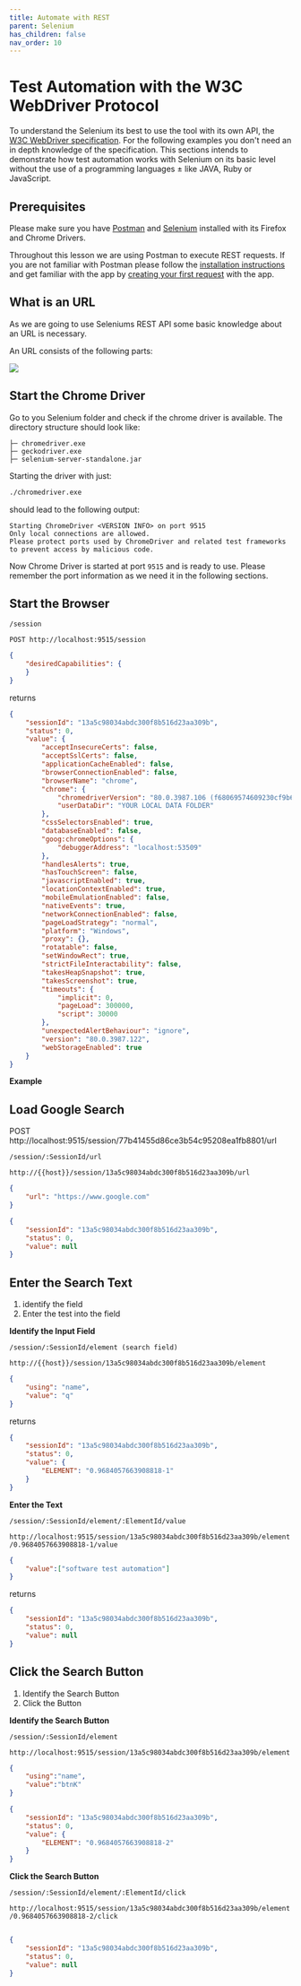 ```yaml
---
title: Automate with REST
parent: Selenium
has_children: false
nav_order: 10
---
```


# Test Automation with the W3C WebDriver Protocol

To understand the Selenium its best to use the tool with its own API, the 
[W3C WebDriver specification](https://w3c.github.io/webdriver/). For the following examples you don't need 
an in depth knowledge of the specification. This sections intends to demonstrate how test automation works
with Selenium on its basic level without the use of a programming languages ± like JAVA, Ruby or JavaScript.

## Prerequisites

Please make sure you have [Postman](https://www.postman.com/downloads/) and 
[Selenium](../000_Install_Selenium/Install_Selenium.md#manual-installation-by-downloading-the-server-and-driver-files) 
installed with its Firefox and Chrome Drivers.

Throughout this lesson we are using Postman to execute REST requests. If you are not familiar with 
Postman please follow the [installation instructions](../../postman/000_Install_Postman/Install_Postman.md)
and get familiar with the app by 
[creating your first request](../../postman/010_Create_your_First_Request/CREATE_YOUR_FIRST_REQUEST.md) 
with the app.

## What is an URL

As we are going to use Seleniums REST API some basic knowledge about an URL is necessary.

An URL consists of the following parts:

![](../res/url_parts.png)



## Start the Chrome Driver

Go to you Selenium folder and check if the chrome driver is available. The directory structure should look like:

````text
├─ chromedriver.exe
├─ geckodriver.exe
├─ selenium-server-standalone.jar
````

Starting the driver with just:

````bash
./chromedriver.exe
````

should lead to the following output:

````text
Starting ChromeDriver <VERSION INFO> on port 9515
Only local connections are allowed.
Please protect ports used by ChromeDriver and related test frameworks to prevent access by malicious code.
````

Now Chrome Driver is started at port ``9515`` and is ready to use. Please remember the port information as we need it in
the following sections.

## Start the Browser


``/session``

``POST http://localhost:9515/session``

````json
{
    "desiredCapabilities": {
    }
}
````

returns 

````json
{
    "sessionId": "13a5c98034abdc300f8b516d23aa309b",
    "status": 0,
    "value": {
        "acceptInsecureCerts": false,
        "acceptSslCerts": false,
        "applicationCacheEnabled": false,
        "browserConnectionEnabled": false,
        "browserName": "chrome",
        "chrome": {
            "chromedriverVersion": "80.0.3987.106 (f68069574609230cf9b635cd784cfb1bf81bb53a-refs/branch-heads/3987@{#882})",
            "userDataDir": "YOUR LOCAL DATA FOLDER"
        },
        "cssSelectorsEnabled": true,
        "databaseEnabled": false,
        "goog:chromeOptions": {
            "debuggerAddress": "localhost:53509"
        },
        "handlesAlerts": true,
        "hasTouchScreen": false,
        "javascriptEnabled": true,
        "locationContextEnabled": true,
        "mobileEmulationEnabled": false,
        "nativeEvents": true,
        "networkConnectionEnabled": false,
        "pageLoadStrategy": "normal",
        "platform": "Windows",
        "proxy": {},
        "rotatable": false,
        "setWindowRect": true,
        "strictFileInteractability": false,
        "takesHeapSnapshot": true,
        "takesScreenshot": true,
        "timeouts": {
            "implicit": 0,
            "pageLoad": 300000,
            "script": 30000
        },
        "unexpectedAlertBehaviour": "ignore",
        "version": "80.0.3987.122",
        "webStorageEnabled": true
    }
}
````

**Example**



## Load Google Search

POST http://localhost:9515/session/77b41455d86ce3b54c95208ea1fb8801/url

``/session/:SessionId/url``

``http://{{host}}/session/13a5c98034abdc300f8b516d23aa309b/url``

````json
{
	"url": "https://www.google.com"
}
````

````json
{
    "sessionId": "13a5c98034abdc300f8b516d23aa309b",
    "status": 0,
    "value": null
}
````

## Enter the Search Text

1. identify the field
2. Enter the test into the field 

**Identify the Input Field**

``/session/:SessionId/element (search field)``

``http://{{host}}/session/13a5c98034abdc300f8b516d23aa309b/element``

````json
{
	"using": "name",
	"value": "q"
}
````

returns 

````json
{
    "sessionId": "13a5c98034abdc300f8b516d23aa309b",
    "status": 0,
    "value": {
        "ELEMENT": "0.9684057663908818-1"
    }
}
````

**Enter the Text**

``/session/:SessionId/element/:ElementId/value``

``http://localhost:9515/session/13a5c98034abdc300f8b516d23aa309b/element/0.9684057663908818-1/value``

````json
{
	"value":["software test automation"]
}
````

returns

````json
{
    "sessionId": "13a5c98034abdc300f8b516d23aa309b",
    "status": 0,
    "value": null
}
````


## Click the Search Button

1. Identify the Search Button
2. Click the Button

**Identify the Search Button**

``/session/:SessionId/element``

``http://localhost:9515/session/13a5c98034abdc300f8b516d23aa309b/element``

````json
{
	"using":"name",
	"value":"btnK"
}
````

````json
{
    "sessionId": "13a5c98034abdc300f8b516d23aa309b",
    "status": 0,
    "value": {
        "ELEMENT": "0.9684057663908818-2"
    }
}
````

**Click the Search Button**

``/session/:SessionId/element/:ElementId/click``

``http://localhost:9515/session/13a5c98034abdc300f8b516d23aa309b/element/0.9684057663908818-2/click``

````json

````

````json
{
    "sessionId": "13a5c98034abdc300f8b516d23aa309b",
    "status": 0,
    "value": null
}
````